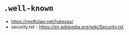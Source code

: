 # `.well-known`

  - https://restfulapi.net/hateoas/
  - security.txt - https://en.wikipedia.org/wiki/Security.txt
